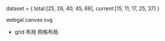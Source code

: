 dataset = {
    total:[25, 26, 40, 45, 68],
    current:[15, 11, 17, 25, 37]
}

webgal canvas svg

- grid 布局 网格布局